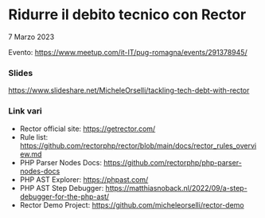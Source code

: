 Ridurre il debito tecnico con Rector
=====
7 Marzo 2023 

Evento: https://www.meetup.com/it-IT/pug-romagna/events/291378945/

### Slides
https://www.slideshare.net/MicheleOrselli/tackling-tech-debt-with-rector

### Link vari
 - Rector official site: https://getrector.com/
 - Rule list: https://github.com/rectorphp/rector/blob/main/docs/rector_rules_overview.md
 - PHP Parser Nodes Docs: https://github.com/rectorphp/php-parser-nodes-docs
 - PHP AST Explorer: https://phpast.com/
 - PHP AST Step Debugger: https://matthiasnoback.nl/2022/09/a-step-debugger-for-the-php-ast/
 - Rector Demo Project: https://github.com/micheleorselli/rector-demo